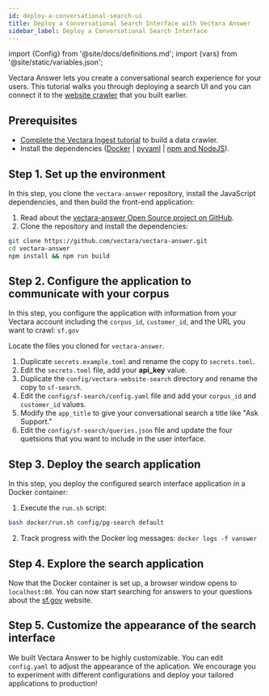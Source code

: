 ```yaml
---
id: deploy-a-conversational-search-ui
title: Deploy a Conversational Search Interface with Vectara Answer
sidebar_label: Deploy a Conversational Search Interface
---
```


import {Config} from '@site/docs/definitions.md';
import {vars} from '@site/static/variables.json';

Vectara Answer lets you create a conversational search experience for your 
users. This tutorial walks you through deploying a search UI and you can 
connect it to the [website crawler](/docs/discover/build-a-data-crawler) that you built earlier.


## Prerequisites
* [Complete the Vectara Ingest tutorial](/docs/discover/build-a-data-crawler) to build a data crawler.
* Install the dependencies ([Docker](https://docs.docker.com/engine/install/) | [pyyaml](https://pypi.org/project/PyYAML/) | [npm and NodeJS](https://nodejs.org/en/download)).

## Step 1. Set up the environment

In this step, you clone the `vectara-answer` repository, install the 
JavaScript dependencies, and then build the front-end application:

1. Read about the [vectara-answer Open Source project on GitHub](https://github.com/vectara/vectara-answer).
2. Clone the repository and install the dependencies:

```bash
git clone https://github.com/vectara/vectara-answer.git
cd vectara-answer
npm install && npm run build
```

## Step 2. Configure the application to communicate with your corpus

In this step, you configure the application with information from your 
Vectara account including the `corpus_id`, `customer_id`, and the URL you 
want to crawl: `sf.gov`

Locate the files you cloned for `vectara-answer`.

1. Duplicate `secrets.example.toml` and rename the copy to `secrets.toml`.
2. Edit the `secrets.toml` file, add your **api_key** value.
3. Duplicate the `config/vectara-website-search` directory and rename the copy to `sf-search`.
4. Edit the `config/sf-search/config.yaml` file and add your `corpus_id` and `customer_id` values.
5. Modify the `app_title` to give your conversational search a title like "Ask Support."
6. Edit the `config/sf-search/queries.json` file and update the four quetsions 
   that you want to include in the user interface.


## Step 3. Deploy the search application

In this step, you deploy the configured search interface application in a 
Docker container:

1. Execute the `run.sh` script:

```bash
bash docker/run.sh config/pg-search default
```
2. Track progress with the Docker log messages: `docker logs -f vanswer`

## Step 4. Explore the search application

Now that the Docker container is set up, a browser window opens 
to `localhost:80`. You can now start searching for answers to your questions 
about the [sf.gov](https://sf.gov) website.


## Step 5. Customize the appearance of the search interface

We built Vectara Answer to be highly customizable. You can edit `config.yaml` to 
adjust the appearance of the aplication. We encourage you to experiment with 
different configurations and deploy your tailored applications to production!